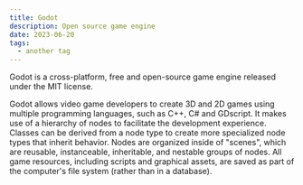 ```yaml
---
title: Godot
description: Open source game engine
date: 2023-06-20
tags:
  - another tag
---
```

Godot is a cross-platform, free and open-source game engine released under the MIT license.

Godot allows video game developers to create 3D and 2D games using multiple programming languages, such as C++, C# and GDscript. It makes use of a hierarchy of nodes to facilitate the development experience. Classes can be derived from a node type to create more specialized node types that inherit behavior. Nodes are organized inside of "scenes", which are reusable, instanceable, inheritable, and nestable groups of nodes. All game resources, including scripts and graphical assets, are saved as part of the computer's file system (rather than in a database). 

